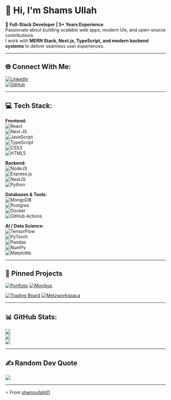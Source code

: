 # 👋 Hi, I'm Shams Ullah  

🚀 **Full-Stack Developer | 5+ Years Experience**  
Passionate about building scalable web apps, modern UIs, and open-source contributions.  
I work with **MERN Stack, Next.js, TypeScript, and modern backend systems** to deliver seamless user experiences.  

---

## 🌐 Connect With Me:
[![LinkedIn](https://img.shields.io/badge/LinkedIn-%230077B5.svg?logo=linkedin&logoColor=white)](https://www.[linkedin.com/in/shams-ullah-baig](https://www.linkedin.com/in/shams-ullah-baig-8312a018b/))  
[![GitHub](https://img.shields.io/badge/GitHub-100000?style=for-the-badge&logo=github&logoColor=white)](https://github.com/shamsullah01)

---

## 💻 Tech Stack:
**Frontend:**  
![React](https://img.shields.io/badge/react-%2320232a.svg?style=for-the-badge&logo=react&logoColor=%2361DAFB)  
![Next JS](https://img.shields.io/badge/Next-black?style=for-the-badge&logo=next.js&logoColor=white)  
![JavaScript](https://img.shields.io/badge/javascript-%23323330.svg?style=for-the-badge&logo=javascript&logoColor=%23F7DF1E)  
![TypeScript](https://img.shields.io/badge/typescript-%23007ACC.svg?style=for-the-badge&logo=typescript&logoColor=white)  
![CSS3](https://img.shields.io/badge/css3-%231572B6.svg?style=for-the-badge&logo=css3&logoColor=white)  
![HTML5](https://img.shields.io/badge/html5-%23E34F26.svg?style=for-the-badge&logo=html5&logoColor=white)  

**Backend:**  
![NodeJS](https://img.shields.io/badge/node.js-6DA55F?style=for-the-badge&logo=node.js&logoColor=white)  
![Express.js](https://img.shields.io/badge/express.js-%23404d59.svg?style=for-the-badge&logo=express&logoColor=%2361DAFB)  
![NestJS](https://img.shields.io/badge/nestjs-E0234E?style=for-the-badge&logo=nestjs&logoColor=white)  
![Python](https://img.shields.io/badge/python-3670A0?style=for-the-badge&logo=python&logoColor=ffdd54)  

**Databases & Tools:**  
![MongoDB](https://img.shields.io/badge/MongoDB-%234ea94b.svg?style=for-the-badge&logo=mongodb&logoColor=white)  
![Postgres](https://img.shields.io/badge/postgres-%23316192.svg?style=for-the-badge&logo=postgresql&logoColor=white)  
![Docker](https://img.shields.io/badge/docker-%230db7ed.svg?style=for-the-badge&logo=docker&logoColor=white)  
![GitHub Actions](https://img.shields.io/badge/GitHub_Actions-%232671E5.svg?style=for-the-badge&logo=githubactions&logoColor=white)  

**AI / Data Science:**  
![TensorFlow](https://img.shields.io/badge/TensorFlow-%23FF6F00.svg?style=for-the-badge&logo=TensorFlow&logoColor=white)  
![PyTorch](https://img.shields.io/badge/PyTorch-%23EE4C2C.svg?style=for-the-badge&logo=PyTorch&logoColor=white)  
![Pandas](https://img.shields.io/badge/pandas-%23150458.svg?style=for-the-badge&logo=pandas&logoColor=white)  
![NumPy](https://img.shields.io/badge/numpy-%23013243.svg?style=for-the-badge&logo=numpy&logoColor=white)  
![Matplotlib](https://img.shields.io/badge/Matplotlib-%23ffffff.svg?style=for-the-badge&logo=plotly&logoColor=black)  

---

## 📌 Pinned Projects

[![Portfolio](https://github-readme-stats.vercel.app/api/pin/?username=shamsullah01&repo=shams-ullah-portfolio&theme=dark&hide_border=false)](https://github.com/shamsullah01/shams-ullah-portfolio)
[![Movibox](https://github-readme-stats.vercel.app/api/pin/?username=shamsullah01&repo=movibox&theme=dark&hide_border=false)](https://github.com/shamsullah01/movibox)  

[![Trading Board](https://github-readme-stats.vercel.app/api/pin/?username=shamsullah01&repo=trading-board&theme=dark&hide_border=false)](https://github.com/shamsullah01/trading-board)
[![Metzworkspaca](https://github-readme-stats.vercel.app/api/pin/?username=shamsullah01&repo=metzworkspaca&theme=dark&hide_border=false)](https://github.com/shamsullah01/metzworkspaca)

---

## 📊 GitHub Stats:
![](https://github-readme-stats.vercel.app/api?username=shamsullah01&theme=dark&hide_border=false&include_all_commits=true&count_private=true)  
![](https://github-readme-streak-stats.herokuapp.com/?user=shamsullah01&theme=dark&hide_border=false)  
![](https://github-readme-stats.vercel.app/api/top-langs/?username=shamsullah01&theme=dark&hide_border=false&layout=compact)  

---

## ✍️ Random Dev Quote
![](https://quotes-github-readme.vercel.app/api?type=horizontal&theme=dark)

---

⭐️ From [shamsullah01](https://github.com/shamsullah01)
